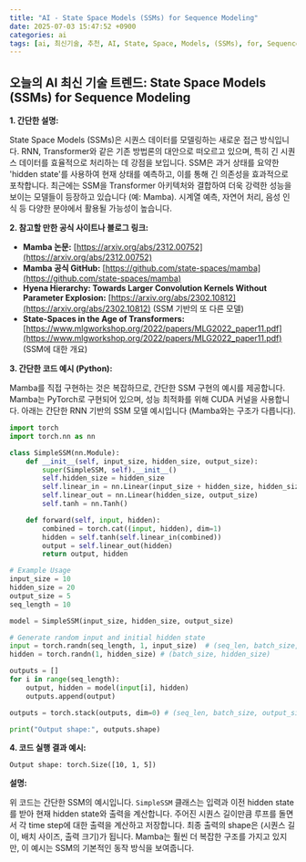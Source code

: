 ```yaml
---
title: "AI - State Space Models (SSMs) for Sequence Modeling"
date: 2025-07-03 15:47:52 +0900
categories: ai
tags: [ai, 최신기술, 추천, AI, State, Space, Models, (SSMs), for, Sequence, Modeling]
---
```


## 오늘의 AI 최신 기술 트렌드: **State Space Models (SSMs) for Sequence Modeling**

**1. 간단한 설명:**

State Space Models (SSMs)은 시퀀스 데이터를 모델링하는 새로운 접근 방식입니다. RNN, Transformer와 같은 기존 방법론의 대안으로 떠오르고 있으며, 특히 긴 시퀀스 데이터를 효율적으로 처리하는 데 강점을 보입니다. SSM은 과거 상태를 요약한 'hidden state'를 사용하여 현재 상태를 예측하고, 이를 통해 긴 의존성을 효과적으로 포착합니다. 최근에는 SSM을 Transformer 아키텍처와 결합하여 더욱 강력한 성능을 보이는 모델들이 등장하고 있습니다 (예: Mamba). 시계열 예측, 자연어 처리, 음성 인식 등 다양한 분야에서 활용될 가능성이 높습니다.

**2. 참고할 만한 공식 사이트나 블로그 링크:**

*   **Mamba 논문:** [https://arxiv.org/abs/2312.00752](https://arxiv.org/abs/2312.00752)
*   **Mamba 공식 GitHub:** [https://github.com/state-spaces/mamba](https://github.com/state-spaces/mamba)
*   **Hyena Hierarchy: Towards Larger Convolution Kernels Without Parameter Explosion:** [https://arxiv.org/abs/2302.10812](https://arxiv.org/abs/2302.10812) (SSM 기반의 또 다른 모델)
*   **State-Spaces in the Age of Transformers:** [https://www.mlgworkshop.org/2022/papers/MLG2022_paper11.pdf](https://www.mlgworkshop.org/2022/papers/MLG2022_paper11.pdf) (SSM에 대한 개요)

**3. 간단한 코드 예시 (Python):**

Mamba를 직접 구현하는 것은 복잡하므로, 간단한 SSM 구현의 예시를 제공합니다.  Mamba는 PyTorch로 구현되어 있으며, 성능 최적화를 위해 CUDA 커널을 사용합니다.  아래는 간단한 RNN 기반의 SSM 모델 예시입니다 (Mamba와는 구조가 다릅니다).

```python
import torch
import torch.nn as nn

class SimpleSSM(nn.Module):
    def __init__(self, input_size, hidden_size, output_size):
        super(SimpleSSM, self).__init__()
        self.hidden_size = hidden_size
        self.linear_in = nn.Linear(input_size + hidden_size, hidden_size)
        self.linear_out = nn.Linear(hidden_size, output_size)
        self.tanh = nn.Tanh()

    def forward(self, input, hidden):
        combined = torch.cat((input, hidden), dim=1)
        hidden = self.tanh(self.linear_in(combined))
        output = self.linear_out(hidden)
        return output, hidden

# Example Usage
input_size = 10
hidden_size = 20
output_size = 5
seq_length = 10

model = SimpleSSM(input_size, hidden_size, output_size)

# Generate random input and initial hidden state
input = torch.randn(seq_length, 1, input_size)  # (seq_len, batch_size, input_size)
hidden = torch.randn(1, hidden_size) # (batch_size, hidden_size)

outputs = []
for i in range(seq_length):
    output, hidden = model(input[i], hidden)
    outputs.append(output)

outputs = torch.stack(outputs, dim=0) # (seq_len, batch_size, output_size)

print("Output shape:", outputs.shape)
```

**4. 코드 실행 결과 예시:**

```
Output shape: torch.Size([10, 1, 5])
```

**설명:**

위 코드는 간단한 SSM의 예시입니다.  `SimpleSSM` 클래스는 입력과 이전 hidden state를 받아 현재 hidden state와 출력을 계산합니다.  주어진 시퀀스 길이만큼 루프를 돌면서 각 time step에 대한 출력을 계산하고 저장합니다.  최종 출력의 shape은 (시퀀스 길이, 배치 사이즈, 출력 크기)가 됩니다.  Mamba는 훨씬 더 복잡한 구조를 가지고 있지만, 이 예시는 SSM의 기본적인 동작 방식을 보여줍니다.

